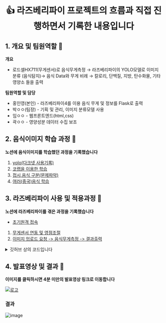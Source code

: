 # <center> :+1: 라즈베리파이 프로젝트의 흐름과 직접 진행하면서 기록한 내용입니다</center>


## 1. 개요 및 팀원역할 :dart:
  
**개요**
* 로드셀HX711(무게센서)로 음식무게측정 → 라즈베리파이의 YOLO모델로 이미지 분류 (음식탐지)→ 음식 Data와 무게 비례 → 칼로리, 단백질, 지방, 탄수화물, 기타 영양소 들을 출력



**팀원역할 및 담당**
- 홍인영(본인) - 라즈베리파이4를 이용 음식 무게 및 정보를 Flask로 출력
- 박ㅇㅇ(팀장) - 기획 및 관리, 이미지 분류모델 사용
- 임ㅇㅇ - 웹프론트엔드(html,css)
- 곽ㅇㅇ - 영양성분 데이터 수집 보조






## 2. 음식이미지 학습 과정 :pushpin:
 **노션에 음식이미지를 학습했던 과정을 기록했습니다**
 
  1. [yolo(다크넷 사용기록)](https://deeply-saturnalia-5c9.notion.site/yolo-948e9fa7376a4725be51f60f6693a1be)
  2. [코랩을 이용한 학습](https://deeply-saturnalia-5c9.notion.site/691a91b2f9844a71a608e14ffe25f79a)
  3. [접시,음식 구분(문제파악)](https://deeply-saturnalia-5c9.notion.site/1f9c5994065745749a9f354636d67be5)
  4. [여러(중국)음식 학습](https://deeply-saturnalia-5c9.notion.site/86921f77a6ec42338751fd1c412d9a47)
    
    
## 3. 라즈베리파이 사용 및 적용과정 :pushpin:
  **노션에 라즈베리파이를 겪은 과정을 기록했습니다**
  
  * [초기원격 접속](https://deeply-saturnalia-5c9.notion.site/PC-b42af89c934d431580515ce392cfdcbd)
  1. [무게센서 연동 및 영점조절](https://deeply-saturnalia-5c9.notion.site/4340635a6af14bedafa46705c0115041)
  2. [이미지 업로드 요청 -> 음식무게측정 -> 결과출력](https://deeply-saturnalia-5c9.notion.site/a93c72a97c8042569db3fd34be03da73)

<details>
<summary>깃허브 상의 코드입니다</summary>
<div markdown="1">       

1. [음식의 무게에 대한 정보추출](https://github.com/IT-HONGREAT/Raspberrypi/blob/6381902976344e83b7f679b9094fb6cd8bd769ff/Firstproject_for_versions/app.py#L20)
2. [무게센서 작동방식 및 음식무게 알고리즘](https://github.com/IT-HONGREAT/Raspberrypi/blob/6381902976344e83b7f679b9094fb6cd8bd769ff/Firstproject_for_versions/hx711py/example.py#L39)

</div>
</details>



## 4. 발표영상 및 결과 :movie_camera:

**이미지를 클릭하시면 4분 미만의 발표영상 링크로 이동합니다**

[![로고](https://user-images.githubusercontent.com/80932397/144426700-16ac06b9-39ea-47cb-9a2d-88dcb4c1f789.png)](https://youtu.be/kKvXxpI597g) 

### 결과
![image](https://user-images.githubusercontent.com/80932397/142378323-7c306e40-fe96-4f0f-b798-80fe49c53df3.png)

